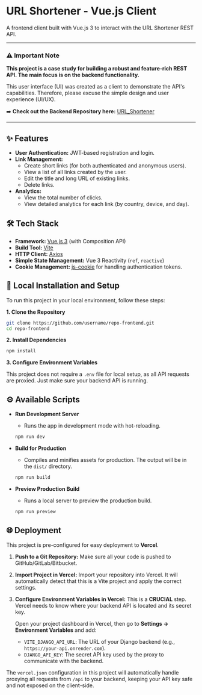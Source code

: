 # URL Shortener - Vue.js Client

A frontend client built with Vue.js 3 to interact with the URL Shortener REST API.

---

### ⚠️ Important Note

**This project is a case study for building a robust and feature-rich REST API. The main focus is on the backend functionality.**

This user interface (UI) was created as a client to demonstrate the API's capabilities. Therefore, please excuse the simple design and user experience (UI/UX).

➡️ **Check out the Backend Repository here:** [URL_Shortener](https://github.com/ruldak/django_url_shortener_api)

---

## ✨ Features

- **User Authentication:** JWT-based registration and login.
- **Link Management:**
  - Create short links (for both authenticated and anonymous users).
  - View a list of all links created by the user.
  - Edit the title and long URL of existing links.
  - Delete links.
- **Analytics:**
  - View the total number of clicks.
  - View detailed analytics for each link (by country, device, and day).

## 🛠️ Tech Stack

- **Framework:** [Vue.js 3](https://vuejs.org/) (with Composition API)
- **Build Tool:** [Vite](https://vitejs.dev/)
- **HTTP Client:** [Axios](https://axios-http.com/)
- **Simple State Management:** Vue 3 Reactivity (`ref`, `reactive`)
- **Cookie Management:** [js-cookie](https://github.com/js-cookie/js-cookie) for handling authentication tokens.

## 🚀 Local Installation and Setup

To run this project in your local environment, follow these steps:

**1. Clone the Repository**
```bash
git clone https://github.com/username/repo-frontend.git
cd repo-frontend
```

**2. Install Dependencies**
```bash
npm install
```

**3. Configure Environment Variables**

This project does not require a `.env` file for local setup, as all API requests are proxied. Just make sure your backend API is running.

## ⚙️ Available Scripts

- **Run Development Server**
  - Runs the app in development mode with hot-reloading.
  ```bash
  npm run dev
  ```

- **Build for Production**
  - Compiles and minifies assets for production. The output will be in the `dist/` directory.
  ```bash
  npm run build
  ```

- **Preview Production Build**
  - Runs a local server to preview the production build.
  ```bash
  npm run preview
  ```

## 🌐 Deployment

This project is pre-configured for easy deployment to **Vercel**.

1.  **Push to a Git Repository:** Make sure all your code is pushed to GitHub/GitLab/Bitbucket.

2.  **Import Project in Vercel:** Import your repository into Vercel. It will automatically detect that this is a Vite project and apply the correct settings.

3.  **Configure Environment Variables in Vercel:**
    This is a **CRUCIAL** step. Vercel needs to know where your backend API is located and its secret key.

    Open your project dashboard in Vercel, then go to **Settings → Environment Variables** and add:
    - `VITE_DJANGO_API_URL`: The URL of your Django backend (e.g., `https://your-api.onrender.com`).
    - `DJANGO_API_KEY`: The secret API key used by the proxy to communicate with the backend.

The `vercel.json` configuration in this project will automatically handle proxying all requests from `/api` to your backend, keeping your API key safe and not exposed on the client-side.
